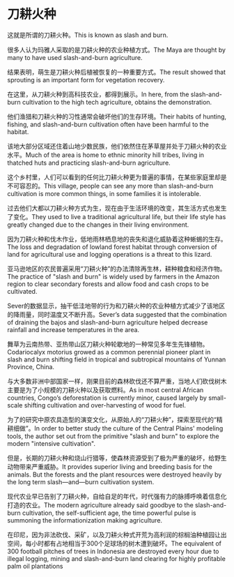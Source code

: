 # 刀耕火种

<p><span class="chinese">这就是所谓的刀耕火种。</span><span class="english">This is known as slash and burn.</span></p>

<p><span class="chinese">很多人认为玛雅人采取的是刀耕火种的农业种植方式。</span><span class="english">The Maya are thought by many to have used slash-and-burn agriculture.</span></p>

<p><span class="chinese">结果表明，萌生是刀耕火种后植被恢复的一种重要方式。</span><span class="english">The result showed that sprouting is an important form for vegetation recovery.</span></p>

<p><span class="chinese">在这里，从刀耕火种到高科技农业，都得到展示。</span><span class="english">In here, from the slash-and-burn cultivation to the high tech agriculture, obtains the demonstration.</span></p>

<p><span class="chinese">他们渔猎和刀耕火种的习性通常会破坏他们的生存环境。</span><span class="english">Their habits of hunting, fishing, and slash-and-burn cultivation often have been harmful to the habitat.</span></p>

<p><span class="chinese">该地大部分区域还住着山地少数民族，他们依然住在茅草屋并处于刀耕火种的农业水平。</span><span class="english">Much of the area is home to ethnic minority hill tribes, living in thatched huts and practicing slash-and-burn agriculture.</span></p>

<p><span class="chinese">这个乡村里，人们可以看到的任何比刀耕火种更为普遍的事情，在某些家庭里却是不可容忍的。</span><span class="english">This village, people can see any more than slash-and-burn cultivation is more common things, in some families it is intolerable.</span></p>

<p><span class="chinese">过去他们大都以刀耕火种方式为生，现在由于生活环境的改变，其生活方式也发生了变化。</span><span class="english">They used to live a traditional agricultural life, but their life style has greatly changed due to the changes in their living environment.</span></p>

<p><span class="chinese">因为刀耕火种和伐木作业，低地雨林栖息地的丧失和退化威胁着这种蜥蜴的生存。</span><span class="english">The loss and degradation of lowland forest habitat through conversion of land for agricultural use and logging operations is a threat to this lizard.</span></p>

<p><span class="chinese">亚马逊地区的农民普遍采用“刀耕火种”的办法清除再生林，耕种粮食和经济作物。</span><span class="english">The practice of "slash and burn" is widely used by farmers in the Amazon region to clear secondary forests and allow food and cash crops to be cultivated.</span></p>

<p><span class="chinese">Sever的数据显示，抽干低洼地带的行为和刀耕火种的农业种植方式减少了该地区的降雨量，同时温度又不断升高。</span><span class="english">Sever’s data suggested that the combination of draining the bajos and slash-and-burn agriculture helped decrease rainfall and increase temperatures in the area.</span></p>

<p><span class="chinese">舞草为云南热带、亚热带山区刀耕火种轮歇地的一种常见多年生先锋植物。</span><span class="english">Codariocalyx motorius growed as a common perennial pioneer plant in slash and burn shifting field in tropical and subtropical mountains of Yunnan Province, China.</span></p>

<p><span class="chinese">与大多数非洲中部国家一样，刚果目前的森林砍伐还不算严重，当地人们砍伐树木主要是为了小规模的刀耕火种以及获取燃料。</span><span class="english">As in most central African countries, Congo’s deforestation is currently minor, caused largely by small-scale shifting cultivation and over-harvesting of wood for fuel.</span></p>

<p><span class="chinese">为了的研究中原农具造型的演变文化，从原始人的“刀耕火种”，探索至现代的“精耕细做”。</span><span class="english">In order to better study the culture of the Central Plains' modeling tools, the author set out from the primitive "slash and burn" to explore the modern "intensive cultivation".</span></p>

<p><span class="chinese">但是，长期的刀耕火种和烧山行猎等，使森林资源受到了极为严重的破坏，给野生动物带来严重威胁。</span><span class="english">It provides superior living and breeding basis for the animals. But the forests and the plant resources were destroyed heavily by the long term slash—and—burn cultivation system.</span></p>

<p><span class="chinese">现代农业早已告别了刀耕火种，自给自足的年代，时代强有力的脉搏呼唤着信息化打造的农业。</span><span class="english">The modern agriculture already said goodbye to the slash-and-burn cultivation, the self-sufficient age, the time powerful pulse is summoning the informationization making agriculture.</span></p>

<p><span class="chinese">在印尼，因为非法砍伐、采矿，以及刀耕火种式开荒为高利润的棕榈油种植园让出空间，每小时都有占地相当于300个足球场的树木遭到破坏。</span><span class="english">The equivalent of 300 football pitches of trees in Indonesia are destroyed every hour due to illegal logging, mining and slash-and-burn land clearing for highly profitable palm oil plantations</span></p>

